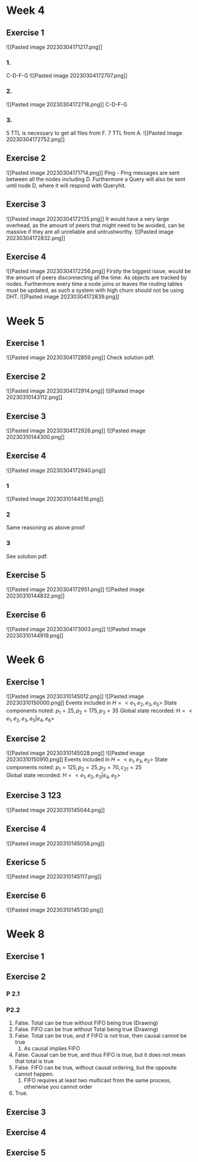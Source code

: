 # Week 4
## Exercise 1
![[Pasted image 20230304171217.png]]
### 1.
C-D-F-G
![[Pasted image 20230304172707.png]]
### 2.
![[Pasted image 20230304172718.png]]
C-D-F-G
### 3.
5 TTL is necessary to get all files from F.
7 TTL from A.
![[Pasted image 20230304172752.png]]
## Exercise 2
![[Pasted image 20230304171714.png]]
Ping - Ping messages are sent between all the nodes including D. Furthermore a Query will also be sent until node D, where it will respond with Queryhit.
## Exercise 3
![[Pasted image 20230304172135.png]]
It would have a very large overhead, as the amount of peers that might need to be avoided, can be massive if they are all unreliable and untrustworthy.
![[Pasted image 20230304172832.png]]
## Exercise 4
![[Pasted image 20230304172256.png]]
Firstly the biggest issue, would be the amount of peers disconnecting all the time. As objects are tracked by nodes. Furthermore every time a node joins or leaves the routing tables must be updated, as such a system with high churn should not be using DHT.
![[Pasted image 20230304172839.png]]
# Week 5
## Exercise 1
![[Pasted image 20230304172859.png]]
Check solution pdf.
## Exercise 2
![[Pasted image 20230304172914.png]]
![[Pasted image 20230310143112.png]]
## Exercise 3
![[Pasted image 20230304172926.png]]
![[Pasted image 20230310144300.png]]
## Exercise 4
![[Pasted image 20230304172940.png]]
### 1
![[Pasted image 20230310144516.png]]
### 2
Same reasoning as above proof
### 3
See solution pdf.
## Exercise 5
![[Pasted image 20230304172951.png]]
![[Pasted image 20230310144832.png]]
## Exercise 6
![[Pasted image 20230304173003.png]]
![[Pasted image 20230310144919.png]]
# Week 6
## Exercise 1

![[Pasted image 20230310145012.png]]
![[Pasted image 20230310150000.png]]
Events included in $H = <e_{1},e_2,e_3,e_5>$ 
State components noted: $p_{1}= 25, p_{2}=175,p_{3}=35$ 
Global state recorded:
$H = <e_{1},e_2,e_3,e_5|e_{4},e_{6}>$  
## Exercise 2
![[Pasted image 20230310145028.png]]
![[Pasted image 20230310150910.png]]
Events included in $H = <e_{1},e_3,e_2>$ 
State components noted: $p_{1}= 125, p_{2}=25,p_{3}=70, c_{21}=25$  
Global state recorded:
$H = <e_{1},e_2,e_3|e_{4},e_{5}>$  
## Exercise 3 123
![[Pasted image 20230310145044.png]]
## Exercise 4
![[Pasted image 20230310145058.png]]
## Exericse 5
![[Pasted image 20230310145117.png]]
## Exercise 6
![[Pasted image 20230310145130.png]]

# Week 8
## Exercise 1

## Exercise 2
### P 2.1

### P2.2
1.  False. Total can be true without FIFO being true (Drawing)
2.  False. FIFO can be true without Total being true (Drawing)
3.  False. Total can be true, and if FIFO is not true, then causal cannot be true
	1. As causal implies FIFO
4. False. Causal can be true, and thus FIFO is true, but it does not mean that total is true
5. False. FIFO can be true, without causal ordering, but the opposite cannot happen.
	1. FIFO requires at least two multicast from the same process, otherwise you cannot order
6. True.

## Exercise 3

## Exercise 4


## Exercise 5